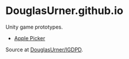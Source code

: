 # DouglasUrner.github.io

Unity game prototypes.

* [Apple Picker](https://douglasurner.github.io/prototypes/ApplePicker/index.html)

Source at [DouglasUrner/IGDPD](https://github.com/DouglasUrner/IGDPD).
